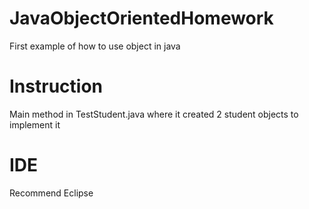 # JavaObjectOrientedHomework

First example of how to use object in java

# Instruction

Main method in TestStudent.java where it created 2 student objects to implement it

# IDE 
Recommend Eclipse 
